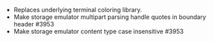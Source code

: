 - Replaces underlying terminal coloring library.
- Make storage emulator multipart parsing handle quotes in boundary header #3953
- Make storage emulator content type case insensitive #3953
